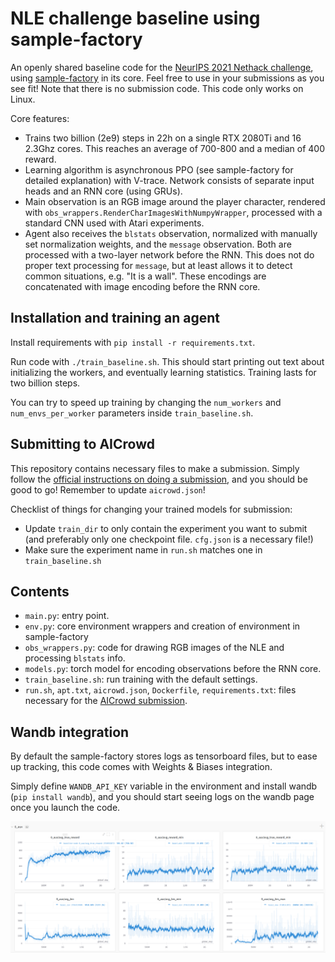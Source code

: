 # NLE challenge baseline using sample-factory

An openly shared baseline code for the [NeurIPS 2021 Nethack challenge](https://www.aicrowd.com/challenges/neurips-2021-the-nethack-challenge/), using [sample-factory](https://github.com/alex-petrenko/sample-factory) in its core. Feel free to use in your submissions as you see fit! Note that there is no submission code. This code only works on Linux.

Core features:
- Trains two billion (2e9) steps in 22h on a single RTX 2080Ti and 16 2.3Ghz cores. This reaches an average of 700-800 and a median of 400 reward.
- Learning algorithm is asynchronous PPO (see sample-factory for detailed explanation) with V-trace. Network consists of separate input heads and an RNN core (using GRUs).
- Main observation is an RGB image around the player character, rendered with `obs_wrappers.RenderCharImagesWithNumpyWrapper`, processed with a standard CNN used with Atari experiments.
- Agent also receives the `blstats` observation, normalized with manually set normalization weights, and the `message` observation. Both are processed with a two-layer network before the RNN. This does not do proper text processing for `message`, but at least allows it to detect common situations, e.g. "It is a wall". These encodings are concatenated with image encoding before the RNN core.


## Installation and training an agent

Install requirements with `pip install -r requirements.txt`.

Run code with `./train_baseline.sh`. This should start printing out text about initializing the workers, and eventually learning statistics. Training lasts for two billion steps.

You can try to speed up training by changing the `num_workers` and `num_envs_per_worker` parameters inside `train_baseline.sh`.

## Submitting to AICrowd

This repository contains necessary files to make a submission. Simply follow the [official instructions on doing a submission](https://gitlab.aicrowd.com/nethack/neurips-2021-the-nethack-challenge/-/blob/master/docs/SUBMISSION.md), and you should be good to go! Remember to update `aicrowd.json`!

Checklist of things for changing your trained models for submission:
- Update `train_dir` to only contain the experiment you want to submit (and preferably only one checkpoint file. `cfg.json` is a necessary file!)
- Make sure the experiment name in `run.sh` matches one in `train_baseline.sh`

## Contents

- `main.py`: entry point.
- `env.py`: core environment wrappers and creation of environment in sample-factory
- `obs_wrappers.py`: code for drawing RGB images of the NLE and processing `blstats` info.
- `models.py`: torch model for encoding observations before the RNN core.
- `train_baseline.sh`: run training with the default settings.
- `run.sh`, `apt.txt`, `aicrowd.json`, `Dockerfile`, `requirements.txt`: files necessary for the [AICrowd submission](https://gitlab.aicrowd.com/nethack/neurips-2021-the-nethack-challenge).


## Wandb integration

By default the sample-factory stores logs as tensorboard files, but to ease up tracking, this code comes with Weights & Biases integration.

Simply define `WANDB_API_KEY` variable in the environment and install wandb (`pip install wandb`), and you should start seeing logs on the wandb page once you launch the code.

![wandb image](media/wandb.png?raw=true)
